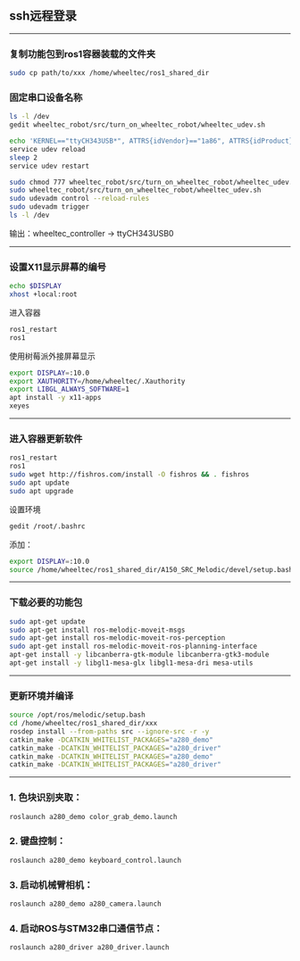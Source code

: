 ## ssh远程登录

---

### 复制功能包到ros1容器装载的文件夹
```bash
sudo cp path/to/xxx /home/wheeltec/ros1_shared_dir
```

### 固定串口设备名称
```bash
ls -l /dev
gedit wheeltec_robot/src/turn_on_wheeltec_robot/wheeltec_udev.sh
```

```bash
echo 'KERNEL=="ttyCH343USB*", ATTRS{idVendor}=="1a86", ATTRS{idProduct}=="55d4", ATTRS{serial}=="5893011575", MODE="0777", GROUP="dialout", SYMLINK+="wheeltec_controller"' >/etc/udev/rules.d/wheeltec_controller.rules
service udev reload
sleep 2
service udev restart
```

```bash
sudo chmod 777 wheeltec_robot/src/turn_on_wheeltec_robot/wheeltec_udev.sh
sudo wheeltec_robot/src/turn_on_wheeltec_robot/wheeltec_udev.sh
sudo udevadm control --reload-rules
sudo udevadm trigger
ls -l /dev
```
输出：wheeltec_controller -> ttyCH343USB0

---

### 设置X11显示屏幕的编号
```bash
echo $DISPLAY
xhost +local:root
```

进入容器
```bash
ros1_restart
ros1
```

使用树莓派外接屏幕显示
```bash
export DISPLAY=:10.0
export XAUTHORITY=/home/wheeltec/.Xauthority
export LIBGL_ALWAYS_SOFTWARE=1
apt install -y x11-apps
xeyes
```

---

### 进入容器更新软件
```bash
ros1_restart
ros1
sudo wget http://fishros.com/install -O fishros && . fishros
sudo apt update
sudo apt upgrade
```

设置环境
```bash
gedit /root/.bashrc
```
添加：
```bash
export DISPLAY=:10.0
source /home/wheeltec/ros1_shared_dir/A150_SRC_Melodic/devel/setup.bash
```

---

### 下载必要的功能包
```bash
sudo apt-get update
sudo apt-get install ros-melodic-moveit-msgs
sudo apt-get install ros-melodic-moveit-ros-perception
sudo apt-get install ros-melodic-moveit-ros-planning-interface
apt-get install -y libcanberra-gtk-module libcanberra-gtk3-module
apt-get install -y libgl1-mesa-glx libgl1-mesa-dri mesa-utils
```

---

### 更新环境并编译
```bash
source /opt/ros/melodic/setup.bash
cd /home/wheeltec/ros1_shared_dir/xxx
rosdep install --from-paths src --ignore-src -r -y
catkin_make -DCATKIN_WHITELIST_PACKAGES="a280_demo"
catkin_make -DCATKIN_WHITELIST_PACKAGES="a280_driver"
catkin_make -DCATKIN_WHITELIST_PACKAGES="a280_demo"
catkin_make -DCATKIN_WHITELIST_PACKAGES="a280_driver"
```

---

### 1. 色块识别夹取：
```bash
roslaunch a280_demo color_grab_demo.launch
```

### 2. 键盘控制：
```bash
roslaunch a280_demo keyboard_control.launch
```

### 3. 启动机械臂相机：
```bash
roslaunch a280_demo a280_camera.launch
```

### 4. 启动ROS与STM32串口通信节点：
```bash
roslaunch a280_driver a280_driver.launch
```
